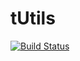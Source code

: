 # tUtils

[![Build Status](https://travis-ci.com/tyrcord/tutils.svg?branch=master)](https://travis-ci.com/tyrcord/tutils)
